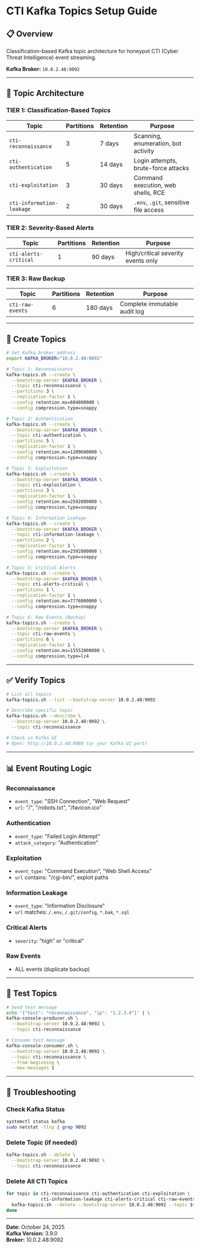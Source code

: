 # CTI Kafka Topics Setup Guide

## 📋 Overview

Classification-based Kafka topic architecture for honeypot CTI (Cyber Threat Intelligence) event streaming.

**Kafka Broker:** `10.0.2.48:9092`

---

## 🎯 Topic Architecture

### TIER 1: Classification-Based Topics
| Topic | Partitions | Retention | Purpose |
|-------|-----------|-----------|---------|
| `cti-reconnaissance` | 3 | 7 days | Scanning, enumeration, bot activity |
| `cti-authentication` | 5 | 14 days | Login attempts, brute-force attacks |
| `cti-exploitation` | 3 | 30 days | Command execution, web shells, RCE |
| `cti-information-leakage` | 2 | 30 days | `.env`, `.git`, sensitive file access |

### TIER 2: Severity-Based Alerts
| Topic | Partitions | Retention | Purpose |
|-------|-----------|-----------|---------|
| `cti-alerts-critical` | 1 | 90 days | High/critical severity events only |

### TIER 3: Raw Backup
| Topic | Partitions | Retention | Purpose |
|-------|-----------|-----------|---------|
| `cti-raw-events` | 6 | 180 days | Complete immutable audit log |

---

## 🚀 Create Topics

```bash
# Set Kafka broker address
export KAFKA_BROKER="10.0.2.48:9092"

# Topic 1: Reconnaissance
kafka-topics.sh --create \
  --bootstrap-server $KAFKA_BROKER \
  --topic cti-reconnaissance \
  --partitions 3 \
  --replication-factor 1 \
  --config retention.ms=604800000 \
  --config compression.type=snappy

# Topic 2: Authentication
kafka-topics.sh --create \
  --bootstrap-server $KAFKA_BROKER \
  --topic cti-authentication \
  --partitions 5 \
  --replication-factor 1 \
  --config retention.ms=1209600000 \
  --config compression.type=snappy

# Topic 3: Exploitation
kafka-topics.sh --create \
  --bootstrap-server $KAFKA_BROKER \
  --topic cti-exploitation \
  --partitions 3 \
  --replication-factor 1 \
  --config retention.ms=2592000000 \
  --config compression.type=snappy

# Topic 4: Information Leakage
kafka-topics.sh --create \
  --bootstrap-server $KAFKA_BROKER \
  --topic cti-information-leakage \
  --partitions 2 \
  --replication-factor 1 \
  --config retention.ms=2592000000 \
  --config compression.type=snappy

# Topic 5: Critical Alerts
kafka-topics.sh --create \
  --bootstrap-server $KAFKA_BROKER \
  --topic cti-alerts-critical \
  --partitions 1 \
  --replication-factor 1 \
  --config retention.ms=7776000000 \
  --config compression.type=snappy

# Topic 6: Raw Events (Backup)
kafka-topics.sh --create \
  --bootstrap-server $KAFKA_BROKER \
  --topic cti-raw-events \
  --partitions 6 \
  --replication-factor 1 \
  --config retention.ms=15552000000 \
  --config compression.type=lz4
```

---

## ✅ Verify Topics

```bash
# List all topics
kafka-topics.sh --list --bootstrap-server 10.0.2.48:9092

# Describe specific topic
kafka-topics.sh --describe \
  --bootstrap-server 10.0.2.48:9092 \
  --topic cti-reconnaissance

# Check in Kafka UI
# Open: http://10.0.2.48:8080 (or your Kafka UI port)
```

---

## 📊 Event Routing Logic

### Reconnaissance
- `event_type`: "SSH Connection", "Web Request"
- `url`: "/", "/robots.txt", "/favicon.ico"

### Authentication
- `event_type`: "Failed Login Attempt"
- `attack_category`: "Authentication"

### Exploitation
- `event_type`: "Command Execution", "Web Shell Access"
- `url` contains: "/cgi-bin/", exploit paths

### Information Leakage
- `event_type`: "Information Disclosure"
- `url` matches: `/.env`, `/.git/config`, `*.bak`, `*.sql`

### Critical Alerts
- `severity`: "high" or "critical"

### Raw Events
- ALL events (duplicate backup)

---

## 🧪 Test Topics

```bash
# Send test message
echo '{"test": "reconnaissance", "ip": "1.2.3.4"}' | \
kafka-console-producer.sh \
  --bootstrap-server 10.0.2.48:9092 \
  --topic cti-reconnaissance

# Consume test message
kafka-console-consumer.sh \
  --bootstrap-server 10.0.2.48:9092 \
  --topic cti-reconnaissance \
  --from-beginning \
  --max-messages 1
```

---

## 🔧 Troubleshooting

### Check Kafka Status
```bash
systemctl status kafka
sudo netstat -tlnp | grep 9092
```

### Delete Topic (if needed)
```bash
kafka-topics.sh --delete \
  --bootstrap-server 10.0.2.48:9092 \
  --topic cti-reconnaissance
```

### Delete All CTI Topics
```bash
for topic in cti-reconnaissance cti-authentication cti-exploitation \
             cti-information-leakage cti-alerts-critical cti-raw-events; do
  kafka-topics.sh --delete --bootstrap-server 10.0.2.48:9092 --topic $topic
done
```

---

**Date:** October 24, 2025  
**Kafka Version:** 3.9.0  
**Broker:** 10.0.2.48:9092